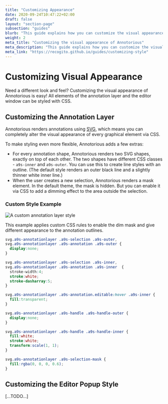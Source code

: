 ```yaml
---
title: "Customizing Appearance"
date: 2020-09-24T10:47:22+02:00
draft: false
layout: "section-page"
subsection: "guides"
blurb: "This guide explains how you can customize the visual appearance of annotations, and apply your own style rules by implementing a Formatter function."
weight: 2
meta_title: "Customizing the visual appearance of Annotorious"
meta_description: "This guide explains how you can customize the visual appearance of annotations, and apply your own style rules by implementing a Formatter function."
meta_link: "https://recogito.github.io/guides/customizing-style"
---
```


# Customizing Visual Appearance

Need a different look and feel? Customizing the visual appearance of Annotorious is easy! 
All elements of the annotation layer and the editor window can be styled with CSS.

## Customizing the Annotation Layer

Annotorious renders annotations using [SVG](https://developer.mozilla.org/en-US/docs/Web/SVG), which
means you can completely alter the visual appearance of every graphical element via CSS.

To make styling even more flexible, Annotorious adds a few extras:

- For every annotation shape, Annotorious renders two SVG shapes, exactly on top of each other. The two shapes
  have different CSS classes - `a9s-inner` and `a9s-outer`. You can use this to create line styles with an outline.
  (The default style renders an outer black line and a slightly thinner white inner line.)
- When the user creates a new selection, Annotorious renders a mask element. In the default theme, the mask is 
  hidden. But you can enable it via CSS to add a dimming effect to the area outside the selection.

### Custom Style Example

![A custom annotation layer style](/images/guides/custom-annotationlayer-style.jpg)

This example applies custom CSS rules to enable the dim mask and give different appearance to the 
annotation outlines.

```css
svg.a9s-annotationlayer .a9s-selection .a9s-outer, 
svg.a9s-annotationlayer .a9s-annotation .a9s-outer {
  display:none;
}

svg.a9s-annotationlayer .a9s-selection .a9s-inner,
svg.a9s-annotationlayer .a9s-annotation .a9s-inner  {
  stroke-width:4;
  stroke:white;
  stroke-dasharray:5;
}

svg.a9s-annotationlayer .a9s-annotation.editable:hover .a9s-inner {
  fill:transparent;
}

svg.a9s-annotationlayer .a9s-handle .a9s-handle-outer {
  display:none;
}

svg.a9s-annotationlayer .a9s-handle .a9s-handle-inner {
  fill:white;
  stroke:white;
  transform:scale(1, 1);
}

svg.a9s-annotationlayer .a9s-selection-mask {
  fill:rgba(0, 0, 0, 0.6);
}
```

## Customizing the Editor Popup Style

[...TODO...]
